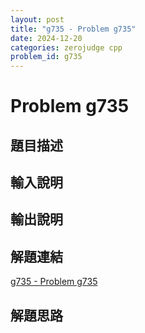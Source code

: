 ```yaml
---
layout: post
title: "g735 - Problem g735"
date: 2024-12-20
categories: zerojudge cpp
problem_id: g735
---
```


# Problem g735

## 題目描述



## 輸入說明



## 輸出說明



## 解題連結

[g735 - Problem g735](https://zerojudge.tw/ShowProblem?problemid=g735)

## 解題思路

